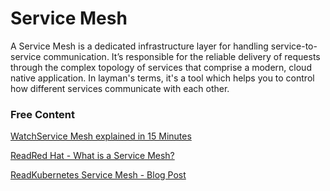 # Service Mesh

A Service Mesh is a dedicated infrastructure layer for handling service-to-service communication. It’s responsible for the reliable delivery of requests through the complex topology of services that comprise a modern, cloud native application. In layman's terms, it's a tool which helps you to control how different services communicate with each other.

### Free Content

[WatchService Mesh explained in 15 Minutes](https://youtu.be/16fgzklcF7Y)

[ReadRed Hat - What is a Service Mesh?](https://www.redhat.com/en/topics/microservices/what-is-a-service-mesh)

[ReadKubernetes Service Mesh - Blog Post](https://platform9.com/blog/kubernetes-service-mesh-a-comparison-of-istio-linkerd-and-consul/)
